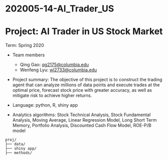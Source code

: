 # 202005-14-AI_Trader_US

# Project: AI Trader in US Stock Market

Term: Spring 2020

+ Team members
	+ Qing Gao: qg2175@columbia.edu
	+ Wenfeng Lyu: wl2733@columbia.edu

+ Project summary: The objective of this project is to construct the trading agent that can analyze millions of data points and execute trades at the optimal price, forecast stock price with greater accuracy, as well as mitigate risk to achieve higher returns.
	
+ Language: python, R, shiny app
+ Analytics algorithms: Stock Technical Analysis, Stock Fundamental Analysis, Moving Average, Linear Regression Model, Long Short Term Memory, Portfolio Analysis, Discounted Cash Flow Model, ROE-P/B model

```
proj/
├── data/
├── shiny app/
├── methods/
```
